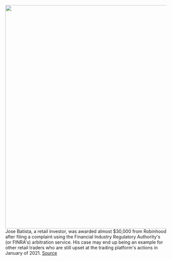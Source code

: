 <img src='https://cdn.vox-cdn.com/thumbor/xNCqu9ES-nB6mqzbhpATBCIJtmo=/0x0:2040x1360/1200x800/filters:focal(857x517:1183x843)/cdn.vox-cdn.com/uploads/chorus_image/image/70384389/acastro_210201_1777_robinhood_0003.0.jpg' width='700px' /><br/>
Jose Batista, a retail investor, was awarded almost $30,000 from Robinhood after filing a complaint using the Financial Industry Regulatory Authority's (or FINRA's) arbitration service. His case may end up being an example for other retail traders who are still upset at the trading platform's actions in January of 2021.
<a href='https://www.theverge.com/2022/1/13/22880914/robinhood-finra-arbitration-ruling-meme-stocks-koss-express-restrictions'> Source <a/>
